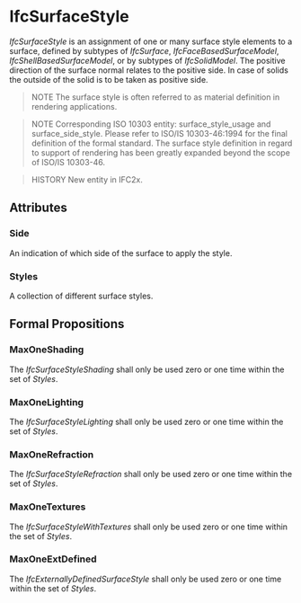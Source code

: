 # IfcSurfaceStyle

_IfcSurfaceStyle_ is an assignment of one or many surface style elements to a surface, defined by subtypes of _IfcSurface_, _IfcFaceBasedSurfaceModel_, _IfcShellBasedSurfaceModel_, or by subtypes of _IfcSolidModel_. The positive direction of the surface normal relates to the positive side. In case of solids the outside of the solid is to be taken as positive side.

> NOTE  The surface style is often referred to as material definition in rendering applications.

> NOTE  Corresponding ISO 10303 entity: surface_style_usage and surface_side_style. Please refer to ISO/IS 10303-46:1994 for the final definition of the formal standard. The surface style definition in regard to support of rendering has been greatly expanded beyond the scope of ISO/IS 10303-46.

> HISTORY  New entity in IFC2x.

## Attributes

### Side
An indication of which side of the surface to apply the style.

### Styles
A collection of different surface styles.

## Formal Propositions

### MaxOneShading
The _IfcSurfaceStyleShading_ shall only be used zero or one time within the set of _Styles_.

### MaxOneLighting
The _IfcSurfaceStyleLighting_ shall only be used zero or one time within the set of _Styles_.

### MaxOneRefraction
The _IfcSurfaceStyleRefraction_ shall only be used zero or one time within the set of _Styles_.

### MaxOneTextures
The _IfcSurfaceStyleWithTextures_ shall only be used zero or one time within the set of _Styles_.

### MaxOneExtDefined
The _IfcExternallyDefinedSurfaceStyle_ shall only be used zero or one time within the set of _Styles_.
